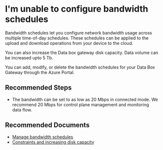 <properties
  pagetitle="I'm unable to configure bandwidth schedules "
  service=""
  resource=""
  ms.author="hadhand"
  selfhelptype="Generic"
  supporttopicids="32745309"
  resourcetags=""
  productpesids="17315"
  cloudenvironments="public,fairfax,mooncake,blackforest,ussec,usnat"
  articleid="8d5c0df9-ec3f-4a23-b69f-75ecfb293683"
  ownershipid="StorageMediaEdge_AzureStack_Edge" />
# I'm unable to configure bandwidth schedules 

Bandwidth schedules let you configure network bandwidth usage across multiple time-of-day schedules. These schedules can be applied to the upload and download operations from your device to the cloud.

You can also increase the Data box gateway disk capacity. Data volume can be increased upto 5 Tb.

You can add, modify, or delete the bandwidth schedules for your Data Box Gateway through the Azure Portal.

## **Recommended Steps**

- The bandwidth can be set to as low as 20 Mbps in connected mode. We recommend 20 Mbps for control plane management and monitoring data flow.

## **Recommended Documents**

* [Manage bandwidth schedules](https://docs.microsoft.com/azure/databox-online/data-box-gateway-manage-bandwidth-schedules)
* [Constraints and increasing disk capacity](https://docs.microsoft.com/azure/databox-online/data-box-gateway-limits)
